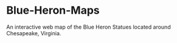 # Blue-Heron-Maps
An interactive web map of the Blue Heron Statues located around Chesapeake, Virginia.
